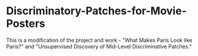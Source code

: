 # Discriminatory-Patches-for-Movie-Posters
This is a modification of the project and work - "What Makes Paris Look like Paris?" and "Unsupervised Discovery of Mid-Level Discriminative Patches."
